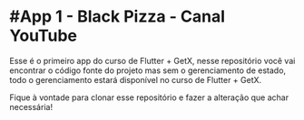 # #App 1 - Black Pizza - Canal YouTube

Esse é o primeiro app do curso de Flutter + GetX, nesse repositório você vai encontrar o código fonte do projeto mas sem o 
gerenciamento de estado, todo o gerenciamento estará disponível no curso de Flutter + GetX.

Fique à vontade para clonar esse repositório e fazer a alteração que achar necessária!

